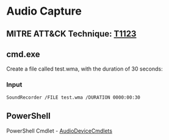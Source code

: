 # Audio Capture

## MITRE ATT&CK Technique: [T1123](https://attack.mitre.org/wiki/Technique/T1123)

## cmd.exe

Create a file called test.wma, with the duration of 30 seconds:

### Input
    SoundRecorder /FILE test.wma /DURATION 0000:00:30

## PowerShell

PowerShell Cmdlet - [AudioDeviceCmdlets](https://github.com/cdhunt/WindowsAudioDevice-Powershell-Cmdlet)
